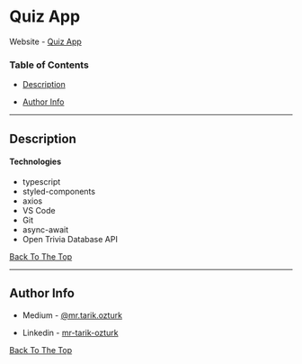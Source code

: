 # Quiz App 

Website - [Quiz App]()

### Table of Contents

- [Description](#description)

- [Author Info](#author-info)

---

## Description
#### Technologies

- typescript
- styled-components
- axios
- VS Code
- Git
- async-await
- Open Trivia Database API

[Back To The Top](#quiz-app)

---

## Author Info

- Medium - [@mr.tarik.ozturk](https://medium.com/@mr.tarik.ozturk)

- Linkedin - [mr-tarik-ozturk](https://www.linkedin.com/in/mr-tarik-ozturk/)

[Back To The Top](#quiz-app)